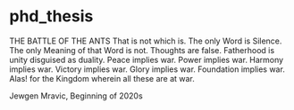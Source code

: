 # phd_thesis


THE BATTLE OF THE ANTS
That is not which is.
The only Word is Silence.
The only Meaning of that Word is not.
Thoughts are false.
Fatherhood is unity disguised as duality.
Peace implies war.
Power implies war.
Harmony implies war.
Victory implies war.
Glory implies war.
Foundation implies war.
Alas! for the Kingdom wherein all these are at war.

Jewgen Mravic,
Beginning of 2020s
